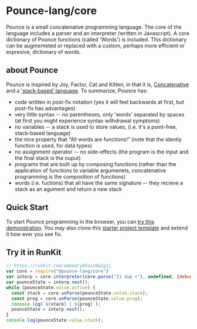 # Pounce-lang/core
Pounce is a small concatenative programming language.
The core of the language includes a parser and an interpreter (written in Javascript). 
A core dictionary of Pounce functions (called 'Words') is included. This dictionary can be augmenteted or replaced with a custom, perhaps more efficient or expresive, dictionary of words.

## about Pounce
Pounce is inspired by Joy, Factor, Cat and Kitten, in that it is, [Concatenative](https://concatenative.org/) and a ['stack-based' language](https://wiki.c2.com/?StackBasedLanguage). To summarize, Pounce has:
* code written in post-fix notation (yes it will feel backwards at first, but post-fix has advantages)
* very little syntax -- no parentheses, only 'words' separated by spaces (at first you might experience syntax withdrawal symptoms)
* no variables -- a stack is used to store values, (i.e. it's a point-free, stack-based language)
* the nice property that "All words are functions!" (note that the identiy function is used, for data types) 
* no assignment operator -- no side-effects (the program is the input and the final stack is the ouput)
* programs that are built up by composing functions (rather than the application of functions to variable argumenets, concatenative programming is the composition of functions)
* words (i.e. fuctions) that all have the same signature -- they recieve a stack as an agument and return a new stack

## Quick Start
To start Pounce programming in the browser, you can [try this demonstration](https://nmorse.github.io/pounce/js/try_pounce.html). You may also clone this [starter project template](https://github.com/pounce-lang/simple-example-app) and extend it how ever you see fix. 

## Try it in RunKit
``` Javascript
// https://runkit.com/embed/y85aio9m2g1j
var core = require("@pounce-lang/core")
var interp = core.interpreter(core.parse("21 dup +"), undefined, {debug:true});
var pounceState = interp.next();
while (pounceState.value.active) {
  const stack = core.unParse(pounceState.value.stack);
  const prog = core.unParse(pounceState.value.prog);
  console.log(`${stack} | ${prog}`);
  pounceState = interp.next();
}
console.log(pounceState.value.stack);
```
